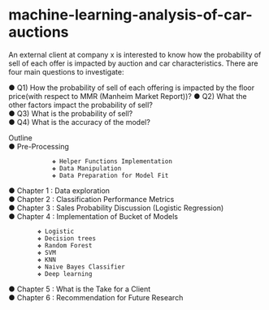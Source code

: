# machine-learning-analysis-of-car-auctions
An external client at company x is interested to know how the probability of sell of each offer is impacted by auction and car characteristics. There are four main questions to investigate: 

● Q1) How the probability of sell of each offering is impacted by the floor price(with respect to MMR (Manheim Market Report))? 
● Q2) What the other factors impact the probability of sell?     
● Q3) What is the probability of sell?     
● Q4) What is the accuracy of the model?


Outline     
● Pre-Processing    

                ❖ Helper Functions Implementation     
                ❖ Data Manipulation     
                ❖ Data Preparation for Model Fit        
        
● Chapter 1 : Data exploration     
● Chapter 2 : Classification Performance Metrics     
● Chapter 3 : Sales Probability Discussion (Logistic Regression)       
● Chapter 4 : Implementation of Bucket of Models  

            ❖ Logistic     
            ❖ Decision trees     
            ❖ Random Forest     
            ❖ SVM      
            ❖ KNN     
            ❖ Naive Bayes Classifier     
            ❖ Deep learning   
    
● Chapter 5 : What is the Take for a Client    
● Chapter 6 : Recommendation for Future Research
